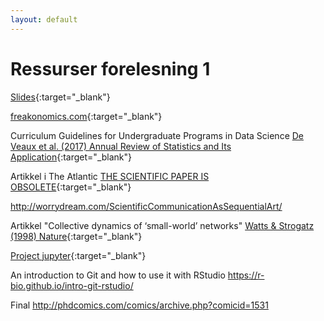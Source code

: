 ```yaml
---
layout: default
---
```


# Ressurser forelesning 1

[Slides](https://docs.google.com/presentation/d/e/2PACX-1vRy78sT6-RFbjZ-CH6v--cQZURA29pbd4aXDLQ9Gdv-Q1nXtiBWi8ApbT-L1JSyngsR6JvzWEGnACSb/pub?start=false&loop=false&delayms=5000){:target="_blank"}

[freakonomics.com](https://freakonomics.com/){:target="_blank"}

Curriculum Guidelines for Undergraduate Programs in Data Science [De Veaux et al. (2017) Annual Review of Statistics and Its Application](https://www.amstat.org/asa/files/pdfs/EDU-DataScienceGuidelines.pdf){:target="_blank"}

Artikkel i The Atlantic [THE SCIENTIFIC PAPER IS OBSOLETE](https://www.theatlantic.com/science/archive/2018/04/the-scientific-paper-is-obsolete/556676/){:target="_blank"}

http://worrydream.com/ScientificCommunicationAsSequentialArt/

Artikkel "Collective dynamics of ‘small-world’ networks" [Watts & Strogatz (1998) Nature](https://www.nature.com/articles/30918){:target="_blank"}


[Project jupyter](https://en.wikipedia.org/wiki/Project_Jupyter){:target="_blank"}

An introduction to Git and how to use it with RStudio https://r-bio.github.io/intro-git-rstudio/

Final http://phdcomics.com/comics/archive.php?comicid=1531




